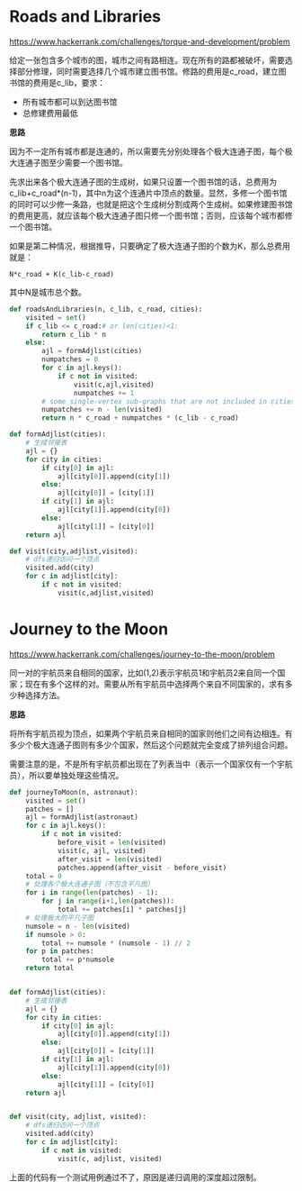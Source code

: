 # Roads and Libraries

https://www.hackerrank.com/challenges/torque-and-development/problem

给定一张包含多个城市的图，城市之间有路相连。现在所有的路都被破坏，需要选择部分修理，同时需要选择几个城市建立图书馆。修路的费用是c_road，建立图书馆的费用是c_lib，要求：

- 所有城市都可以到达图书馆
- 总修建费用最低

**思路**

因为不一定所有城市都是连通的，所以需要先分别处理各个极大连通子图，每个极大连通子图至少需要一个图书馆。

先求出来各个极大连通子图的生成树，如果只设置一个图书馆的话，总费用为c_lib+c_road*(n-1)，其中n为这个连通片中顶点的数量。显然，多修一个图书馆的同时可以少修一条路，也就是把这个生成树分割成两个生成树。如果修建图书馆的费用更高，就应该每个极大连通子图只修一个图书馆；否则，应该每个城市都修一个图书馆。

如果是第二种情况，根据推导，只要确定了极大连通子图的个数为K，那么总费用就是：

`N*c_road + K(c_lib-c_road)`

其中N是城市总个数。

```python
def roadsAndLibraries(n, c_lib, c_road, cities):
    visited = set()
    if c_lib <= c_road:# or len(cities)<1:
        return c_lib * n
    else:
        ajl = formAdjlist(cities)
        numpatches = 0
        for c in ajl.keys():
            if c not in visited:
                visit(c,ajl,visited)
                numpatches += 1
        # some single-vertex sub-graphs that are not included in cities
        numpatches += n - len(visited)
        return n * c_road + numpatches * (c_lib - c_road)

def formAdjlist(cities):
    # 生成邻接表
    ajl = {}
    for city in cities:
        if city[0] in ajl:
            ajl[city[0]].append(city[1])
        else:
            ajl[city[0]] = [city[1]]
        if city[1] in ajl:
            ajl[city[1]].append(city[0])
        else:
            ajl[city[1]] = [city[0]]
    return ajl

def visit(city,adjlist,visited):
    # dfs递归访问一个顶点
    visited.add(city)
    for c in adjlist[city]:
        if c not in visited:
            visit(c,adjlist,visited)
```

# Journey to the Moon

https://www.hackerrank.com/challenges/journey-to-the-moon/problem

同一对的宇航员来自相同的国家，比如(1,2)表示宇航员1和宇航员2来自同一个国家；现在有多个这样的对。需要从所有宇航员中选择两个来自不同国家的，求有多少种选择方法。

**思路**

将所有宇航员视为顶点，如果两个宇航员来自相同的国家则他们之间有边相连。有多少个极大连通子图则有多少个国家，然后这个问题就完全变成了排列组合问题。

需要注意的是，不是所有宇航员都出现在了列表当中（表示一个国家仅有一个宇航员），所以要单独处理这些情况。

```python
def journeyToMoon(n, astronaut):
    visited = set()
    patches = []
    ajl = formAdjlist(astronaut)
    for c in ajl.keys():
        if c not in visited:
            before_visit = len(visited)
            visit(c, ajl, visited)
            after_visit = len(visited)
            patches.append(after_visit - before_visit)
    total = 0
    # 处理各个极大连通子图（不包含平凡图）
    for i in range(len(patches) - 1):
        for j in range(i+1,len(patches)):
            total += patches[i] * patches[j]
    # 处理极大的平凡子图
    numsole = n - len(visited)
    if numsole > 0:
        total += numsole * (numsole - 1) // 2
    for p in patches:
        total += p*numsole
    return total


def formAdjlist(cities):
    # 生成邻接表
    ajl = {}
    for city in cities:
        if city[0] in ajl:
            ajl[city[0]].append(city[1])
        else:
            ajl[city[0]] = [city[1]]
        if city[1] in ajl:
            ajl[city[1]].append(city[0])
        else:
            ajl[city[1]] = [city[0]]
    return ajl


def visit(city, adjlist, visited):
    # dfs递归访问一个顶点
    visited.add(city)
    for c in adjlist[city]:
        if c not in visited:
            visit(c, adjlist, visited)
```

上面的代码有一个测试用例通过不了，原因是递归调用的深度超过限制。

